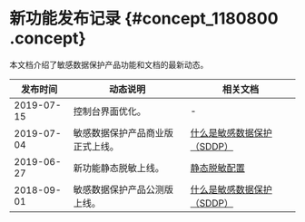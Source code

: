 # 新功能发布记录 {#concept_1180800 .concept}

本文档介绍了敏感数据保护产品功能和文档的最新动态。

|发布时间|动态说明|相关文档|
|----|----|----|
|2019-07-15|控制台界面优化。|-|
|2019-07-04|敏感数据保护产品商业版正式上线。|[什么是敏感数据保护（SDDP）](../../../../cn.zh-CN/产品简介/什么是敏感数据保护（SDDP）.md#)|
|2019-06-27|新功能静态脱敏上线。|[静态脱敏配置](../../../../cn.zh-CN/用户指南/静态脱敏配置.md#)|
|2018-09-01|敏感数据保护产品公测版上线。|[什么是敏感数据保护（SDDP）](../../../../cn.zh-CN/产品简介/什么是敏感数据保护（SDDP）.md#)|

